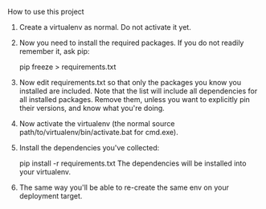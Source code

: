 How to use this project

1) Create a virtualenv as normal. Do not activate it yet.

2) Now you need to install the required packages. If you do not readily remember it, ask pip:

	pip freeze > requirements.txt

3) Now edit requirements.txt so that only the packages you know you installed are included. Note that the list will include all dependencies for all installed packages. Remove them, unless you want to explicitly pin their versions, and know what you're doing.

4) Now activate the virtualenv (the normal source path/to/virtualenv/bin/activate.bat for cmd.exe).

5) Install the dependencies you've collected:

	pip install -r requirements.txt
	The dependencies will be installed into your virtualenv.

6) The same way you'll be able to re-create the same env on your deployment target.